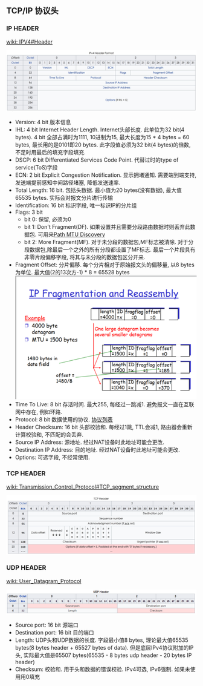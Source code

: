## TCP/IP 协议头

### IP HEADER

[wiki: IPV4#Header](https://en.wikipedia.org/wiki/IPv4#Header)

![IP_HEADER](../imgs/net_ip_header.jpg)

* Version: 4 bit 版本信息
* IHL: 4 bit Internet Header Length. Internet头部长度. 此单位为32 bit(4 bytes). 4 bit 全部占满时为1111, 10进制为15, 最大长度为15 * 4 bytes = 60 bytes, 最长用的是0101即20 bytes.
此字段值必须为32 bit(4 bytes)的倍数, 不足时用最后的填充字段填充.
* DSCP: 6 bit Differentiated Services Code Point. 代替过时的type of service(ToS)字段
* ECN: 2 bit Explicit Congestion Notification. 显示拥堵通知. 需要端到端支持, 发送端提前感知中间路径堵塞, 降低发送速率.
* Total Length: 16 bit. 包括头数据. 最小值为20 bytes(没有数据), 最大值65535 bytes. 实际会对报文分片进行传输
* Identification: 16 bit 标识字段, 唯一标识IP的分片组
* Flags: 3 bit
  * bit 0: 保留, 必须为0
  * bit 1: Don't Fragment(DF). 如果设置并且需要分段路由数据时则丢弃此数据包. 可用来[Path MTU Discovery](https://en.wikipedia.org/wiki/Path_MTU_Discovery)
  * bit 2: More Fragment(MF). 对于未分段的数据包,MF标志被清除. 对于分段数据包,除最后一个之外的所有分段都设置了MF标志. 最后一个片段具有非零片段偏移字段, 将其与未分段的数据包区分开来.
* Fragment Offset: 分片偏移. 每个分片相对于原始报文头的偏移量, 以8 bytes为单位. 最大值(2的13次方-1) * 8 = 65528 bytes
![net_ip_fragment](../imgs/net_ip_fragment.png)
* Time To Live: 8 bit 存活时间. 最大255, 每经过一跳减1. 避免报文一直在互联网中存在, 例如环路.
* Protocol: 8 bit 数据使用的协议. [协议列表](https://en.wikipedia.org/wiki/List_of_IP_protocol_numbers)
* Header Checksum: 16 bit 头部校验和. 每经过1跳, TTL会减1, 路由器会重新计算校验和, 不匹配的会丢弃.
* Source IP Address: 源地址. 经过NAT设备时此地址可能会更改.
* Destination IP Address: 目的地址. 经过NAT设备时此地址可能会更改.
* Options: 可选字段, 不经常使用.


### TCP HEADER

[wiki: Transmission_Control_Protocol#TCP_segment_structure](https://en.wikipedia.org/wiki/Transmission_Control_Protocol#TCP_segment_structure)

![TCP_HEADER](../imgs/net_tcp_header.jpg)

### UDP HEADER

[wiki: User_Datagram_Protocol](https://en.wikipedia.org/wiki/User_Datagram_Protocol)

![UDP HEADER](../imgs/net_udp_header.png)

* Source port: 16 bit 源端口
* Destination port: 16 bit 目的端口
* Length: UDP头和UDP数据的长度. 字段最小值8 bytes, 理论最大值65535 bytes(8 bytes header + 65527 bytes of data). 但是底层IPv4协议附加的IP头, 实际最大值是65507 bytes(65535 - 8 bytes udp header - 20 bytes IP header)
* Checksum: 校验和. 用于头和数据的错误校验. IPv4可选, IPv6强制. 如果未使用用0填充
